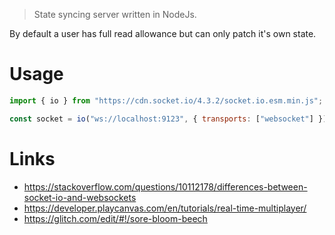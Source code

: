 > State syncing server written in NodeJs. 

By default a user has full read allowance but can only patch it's own state.

# Usage
```js
import { io } from "https://cdn.socket.io/4.3.2/socket.io.esm.min.js";

const socket = io("ws://localhost:9123", { transports: ["websocket"] });
```

# Links
- https://stackoverflow.com/questions/10112178/differences-between-socket-io-and-websockets
- https://developer.playcanvas.com/en/tutorials/real-time-multiplayer/
- https://glitch.com/edit/#!/sore-bloom-beech

